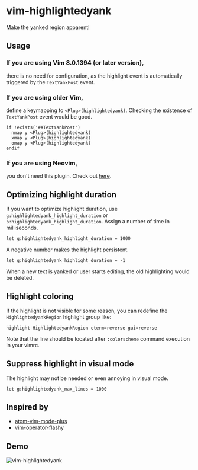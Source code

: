 # vim-highlightedyank
Make the yanked region apparent!

## Usage

### If you are using Vim 8.0.1394 (or later version),

there is no need for configuration, as the highlight event is automatically triggered by the `TextYankPost` event.

### If you are using older Vim,

define a keymapping to `<Plug>(highlightedyank)`. Checking the existence of `TextYankPost` event would be good.

```vim
if !exists('##TextYankPost')
  nmap y <Plug>(highlightedyank)
  xmap y <Plug>(highlightedyank)
  omap y <Plug>(highlightedyank)
endif
```

### If you are using Neovim,

you don't need this plugin. Check out [here](https://neovim.io/doc/user/lua.html#lua-highlight).


## Optimizing highlight duration

If you want to optimize highlight duration, use `g:highlightedyank_highlight_duration` or `b:highlightedyank_highlight_duration`. Assign a number of time in milliseconds.

```vim
let g:highlightedyank_highlight_duration = 1000
```

A negative number makes the highlight persistent.

```vim
let g:highlightedyank_highlight_duration = -1
```

When a new text is yanked or user starts editing, the old highlighting would be deleted.

## Highlight coloring

If the highlight is not visible for some reason, you can redefine the `HighlightedyankRegion` highlight group like:

```vim
highlight HighlightedyankRegion cterm=reverse gui=reverse
```

Note that the line should be located after `:colorscheme` command execution in your vimrc.

## Suppress highlight in visual mode

The highlight may not be needed or even annoying in visual mode.

```vim
let g:highlightedyank_max_lines = 1000
```

## Inspired by

 - [atom-vim-mode-plus](https://github.com/t9md/atom-vim-mode-plus)
 - [vim-operator-flashy](https://github.com/haya14busa/vim-operator-flashy)

## Demo
![vim-highlightedyank](http://i.imgur.com/HulyZ6n.gif)
